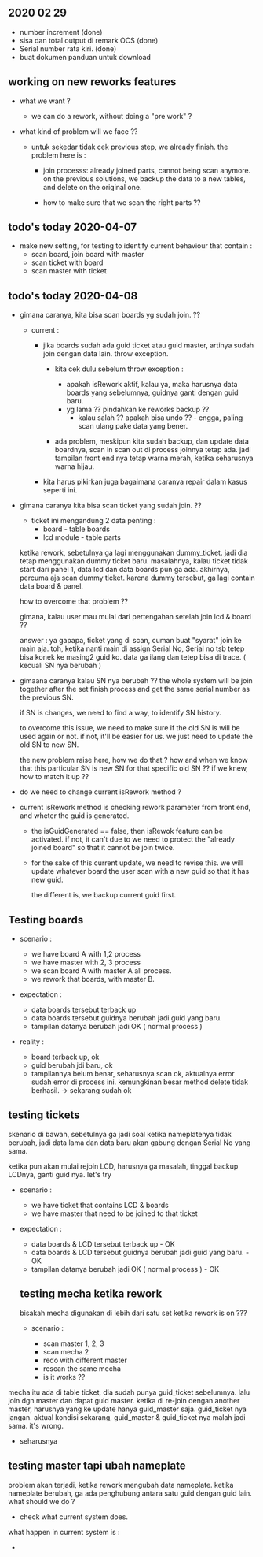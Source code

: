 ## 2020 02 29

- number increment (done)
- sisa dan total output di remark OCS (done)
- Serial number rata kiri. (done)
- buat dokumen panduan untuk download

## working on new reworks features

- what we want ?
  - we can do a rework, without doing a "pre work" ?
- what kind of problem will we face ??

  - untuk sekedar tidak cek previous step, we already finish. the problem here is :

    - join processs: already joined parts, cannot being scan anymore.
      on the previous solutions, we backup the data to a new tables, and delete on the original one.

    - how to make sure that we scan the right parts ??

## todo's today 2020-04-07

- make new setting, for testing to identify current behaviour that contain :
  - scan board, join board with master
  - scan ticket with board
  - scan master with ticket

## todo's today 2020-04-08

- gimana caranya, kita bisa scan boards yg sudah join. ??

  - current :

    - jika boards sudah ada guid ticket atau guid master, artinya sudah join dengan data lain. throw exception.

      - kita cek dulu sebelum throw exception :

        - apakah isRework aktif, kalau ya, maka harusnya data boards yang sebelumnya, guidnya ganti dengan guid baru.
        - yg lama ?? pindahkan ke reworks backup ??
          - kalau salah ?? apakah bisa undo ?? - engga, paling scan ulang pake data yang bener.

      - ada problem, meskipun kita sudah backup, dan update data boardnya, scan in scan out di process joinnya tetap ada.
        jadi tampilan front end nya tetap warna merah, ketika seharusnya warna hijau.

    - kita harus pikirkan juga bagaimana caranya repair dalam kasus seperti ini.

* gimana caranya kita bisa scan ticket yang sudah join. ??

  - ticket ini mengandung 2 data penting :
    - board - table boards
    - lcd module - table parts

  ketika rework, sebetulnya ga lagi menggunakan dummy_ticket.
  jadi dia tetap menggunakan dummy ticket baru.
  masalahnya, kalau ticket tidak start dari panel 1, data lcd dan data boards pun ga ada.
  akhirnya, percuma aja scan dummy ticket. karena dummy tersebut, ga lagi contain data board & panel.

  how to overcome that problem ??

  gimana, kalau user mau mulai dari pertengahan setelah join lcd & board ??

  answer : ya gapapa, ticket yang di scan, cuman buat "syarat" join ke main aja. toh, ketika nanti main di assign Serial No,
  Serial no tsb tetep bisa konek ke masing2 guid ko. data ga ilang dan tetep bisa di trace. ( kecuali SN nya berubah )

* gimaana caranya kalau SN nya berubah ??
  the whole system will be join together after the set finish process and get the same serial number as the previous SN.

  if SN is changes, we need to find a way, to identify SN history.

  to overcome this issue, we need to make sure if the old SN is will be used again or not.
  if not, it'll be easier for us. we just need to update the old SN to new SN.

  the new problem raise here, how we do that ? how and when we know that this particular SN is new SN for that specific old SN ??
  if we knew, how to match it up ??

- do we need to change current isRework method ?

* current isRework method is checking rework parameter from front end, and wheter the guid is generated.

  - the isGuidGenerated == false, then isRewok feature can be activated.
    if not, it can't due to we need to protect the "already joined board" so that it cannot be join twice.

  - for the sake of this current update, we need to revise this. we will update whatever board the user scan with a new guid
    so that it has new guid.

    the different is, we backup current guid first.

## Testing boards

- scenario :

  - we have board A with 1,2 process
  - we have master with 2, 3 process
  - we scan board A with master A all process.
  - we rework that boards, with master B.

- expectation :

  - data boards tersebut terback up
  - data boards tersebut guidnya berubah jadi guid yang baru.
  - tampilan datanya berubah jadi OK ( normal process )

- reality :
  - board terback up, ok
  - guid berubah jdi baru, ok
  - tampilannya belum benar, seharusnya scan ok, aktualnya error sudah error di process ini. kemungkinan besar method delete tidak berhasil. -> sekarang sudah ok

## testing tickets

skenario di bawah, sebetulnya ga jadi soal ketika nameplatenya tidak berubah, jadi data lama dan data baru
akan gabung dengan Serial No yang sama.

ketika pun akan mulai rejoin LCD, harusnya ga masalah, tinggal backup LCDnya, ganti guid nya.
let's try

- scenario :

  - we have ticket that contains LCD & boards
  - we have master that need to be joined to that ticket

- expectation :

  - data boards & LCD tersebut terback up - OK
  - data boards & LCD tersebut guidnya berubah jadi guid yang baru. - OK
  - tampilan datanya berubah jadi OK ( normal process ) - OK

  ## testing mecha ketika rework

  bisakah mecha digunakan di lebih dari satu set ketika rework is on ???

  - scenario :

    - scan master 1, 2, 3
    - scan mecha 2
    - redo with different master
    - rescan the same mecha
    - is it works ??

mecha itu ada di table ticket, dia sudah punya guid_ticket sebelumnya. lalu join dgn master dan dapat guid master.
ketika di re-join dengan another master, harusnya yang ke update hanya guid_master saja. guid_ticket nya jangan.
aktual kondisi sekarang, guid_master & guid_ticket nya malah jadi sama. it's wrong.

- seharusnya 

## testing master tapi ubah nameplate

problem akan terjadi, ketika rework mengubah data nameplate.
ketika nameplate berubah, ga ada penghubung antara satu guid dengan guid lain.
what should we do ?

- check what current system does.

what happen in current system is :

-
